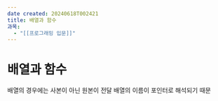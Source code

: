 ```yaml
---
date created: 20240618T002421
title: 배열과 함수
과목:
  - "[[프로그래밍 입문]]"
---
```


# 배열과 함수

배열의 경우에는 사본이 아닌 원본이 전달
배열의 이름이 포인터로 해석되기 때문
